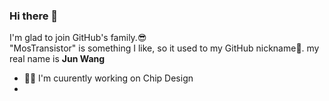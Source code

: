 ### Hi there 👋

I'm glad to join GitHub's family.😎   
"MosTransistor" is something I like, so it used to my GitHub nickname🤣. my real name is **Jun Wang**

- 👨‍💻 I'm cuurently working on Chip Design
- 



<!--
**MosTransistor/MosTransistor** is a ✨ _special_ ✨ repository because its `README.md` (this file) appears on your GitHub profile.

Here are some ideas to get you started:

- 🔭 I’m currently working on ...
- 🌱 I’m currently learning ...
- 👯 I’m looking to collaborate on ...
- 🤔 I’m looking for help with ...
- 💬 Ask me about ...
- 📫 How to reach me: ...
- 😄 Pronouns: ...
- ⚡ Fun fact: ...
-->
